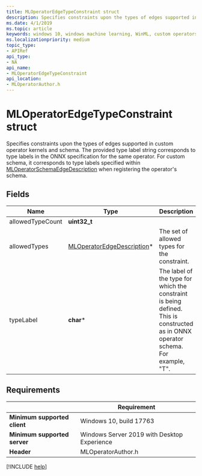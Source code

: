 ```yaml
---
title: MLOperatorEdgeTypeConstraint struct
description: Specifies constraints upon the types of edges supported in custom operator kernels and schema.
ms.date: 4/1/2019
ms.topic: article
keywords: windows 10, windows machine learning, WinML, custom operators, MLOperatorEdgeTypeConstraint
ms.localizationpriority: medium
topic_type:
- APIRef
api_type:
- NA
api_name:
- MLOperatorEdgeTypeConstraint
api_location:
- MLOperatorAuthor.h
---
```


# MLOperatorEdgeTypeConstraint struct

Specifies constraints upon the types of edges supported in custom operator kernels and schema. The provided type label string corresponds to type labels in the ONNX specification for the same operator. For custom schema, it corresponds to type labels specified within [MLOperatorSchemaEdgeDescription](MLOperatorSchemaEdgeDescription.md) when registering the operator's schema.

## Fields

| Name | Type | Description |
|------|------|-------------|
| allowedTypeCount | **uint32_t** | |
| allowedTypes | [MLOperatorEdgeDescription](MLOperatorEdgeDescription.md)* | The set of allowed types for the constraint. |
| typeLabel | **char*** | The label of the type for which the constraint is being defined. This is constructed as in ONNX operator schema. For example, "T". |

## Requirements

| | Requirement |
|-|-|
| **Minimum supported client** | Windows 10, build 17763 |
| **Minimum supported server** | Windows Server 2019 with Desktop Experience |
| **Header** | MLOperatorAuthor.h |

[!INCLUDE [help](../../includes/get-help.md)]
